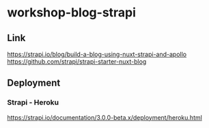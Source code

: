 # workshop-blog-strapi

## Link

https://strapi.io/blog/build-a-blog-using-nuxt-strapi-and-apollo
https://github.com/strapi/strapi-starter-nuxt-blog

## Deployment

### Strapi - Heroku

https://strapi.io/documentation/3.0.0-beta.x/deployment/heroku.html


